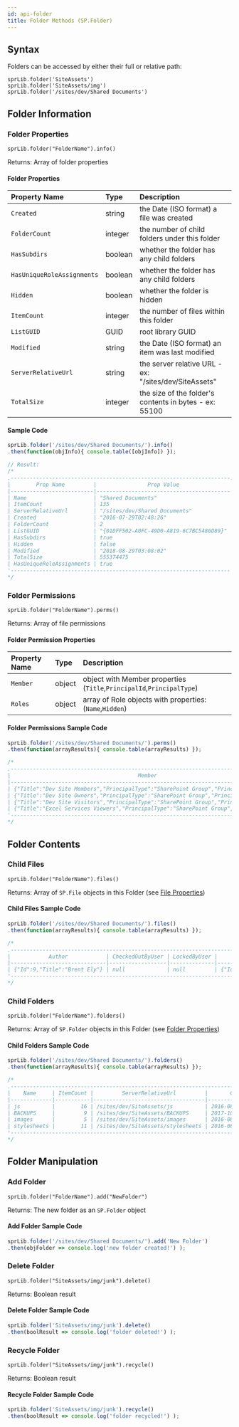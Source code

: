 ```yaml
---
id: api-folder
title: Folder Methods (SP.Folder)
---
```


## Syntax
Folders can be accessed by either their full or relative path:  

`sprLib.folder('SiteAssets')`  
`sprLib.folder('SiteAssets/img')`  
`sprLib.folder('/sites/dev/Shared Documents')`  



## Folder Information

### Folder Properties
`sprLib.folder("FolderName").info()`

Returns: Array of folder properties

#### Folder Properties
| Property Name             | Type     | Description                                                      |
| :------------------------ | :------- | :--------------------------------------------------------------- |
| `Created`                 | string   | the Date (ISO format) a file was created                         |
| `FolderCount`             | integer  | the number of child folders under this folder                    |
| `HasSubdirs`              | boolean  | whether the folder has any child folders                         |
| `HasUniqueRoleAssignments`| boolean  | whether the folder has any child folders                         |
| `Hidden`                  | boolean  | whether the folder is hidden                                     |
| `ItemCount`               | integer  | the number of files within this folder                           |
| `ListGUID`                | GUID     | root library GUID                                                |
| `Modified`                | string   | the Date (ISO format) an item was last modified                  |
| `ServerRelativeUrl`       | string   | the server relative URL - ex: "/sites/dev/SiteAssets"            |
| `TotalSize`               | integer  | the size of the folder's contents in bytes - ex: 55100           |

#### Sample Code
```javascript
sprLib.folder('/sites/dev/Shared Documents/').info()
.then(function(objInfo){ console.table([objInfo]) });

// Result:
/*
.---------------------------------------------------------------------.
|        Prop Name         |                Prop Value                |
|--------------------------|------------------------------------------|
| Name                     | "Shared Documents"                       |
| ItemCount                | 135                                      |
| ServerRelativeUrl        | "/sites/dev/Shared Documents"            |
| Created                  | "2016-07-29T02:48:26"                    |
| FolderCount              | 2                                        |
| ListGUID                 | "{01DFF502-A0FC-49D0-A819-6C7BC5486D89}" |
| HasSubdirs               | true                                     |
| Hidden                   | false                                    |
| Modified                 | "2018-08-29T03:08:02"                    |
| TotalSize                | 555374475                                |
| HasUniqueRoleAssignments | true                                     |
'---------------------------------------------------------------------'
*/
```

### Folder Permissions
`sprLib.folder("FolderName").perms()`

Returns: Array of file permissions

#### Folder Permission Properties
| Property Name    | Type     | Description                                                           |
| :--------------- | :------- | :-------------------------------------------------------------------- |
| `Member`         | object   | object with Member properties (`Title`,`PrincipalId`,`PrincipalType`) |
| `Roles`          | object   | array of Role objects with properties: (`Name`,`Hidden`)              |

#### Folder Permissions Sample Code
```javascript
sprLib.folder('/sites/dev/Shared Documents/').perms()
.then(function(arrayResults){ console.table(arrayResults) });

/*
.-----------------------------------------------------------------------------------------------------------------------------------------------------------.
|                                        Member                                         |                               Roles                               |
|---------------------------------------------------------------------------------------|-------------------------------------------------------------------|
| {"Title":"Dev Site Members","PrincipalType":"SharePoint Group","PrincipalId":8}       | [{"Hidden":false,"Name":"Design"},{"Hidden":false,"Name":"Edit"}] |
| {"Title":"Dev Site Owners","PrincipalType":"SharePoint Group","PrincipalId":6}        | [{"Hidden":false,"Name":"Full Control"}]                          |
| {"Title":"Dev Site Visitors","PrincipalType":"SharePoint Group","PrincipalId":7}      | [{"Hidden":false,"Name":"Read"}]                                  |
| {"Title":"Excel Services Viewers","PrincipalType":"SharePoint Group","PrincipalId":5} | [{"Hidden":false,"Name":"View Only"}]                             |
'-----------------------------------------------------------------------------------------------------------------------------------------------------------'
*/
```

## Folder Contents

### Child Files
`sprLib.folder("FolderName").files()`

Returns: Array of `SP.File` objects in this Folder (see [File Properties](/SpRestLib/docs/api-file.html#file-properties))

#### Child Files Sample Code
```javascript
sprLib.folder('/sites/dev/Shared Documents/').files()
.then(function(arrayResults){ console.table(arrayResults) });

/*
.-------------------------------------------------------------------------------------------------------------------------------------------------------------------------------------------------------------------------------------------------------------------------------------------------------------------------------------------------------------------------------------------------------------------.
|            Author            | CheckedOutByUser | LockedByUser |          ModifiedBy          | CheckInComment | CheckOutType |                    ETag                     | Exists | Length | MajorVersion | MinorVersion |        Name         |                ServerRelativeUrl                |         Title          |               UniqueId               |       Created        |       Modified       |
|------------------------------|------------------|--------------|------------------------------|----------------|--------------|---------------------------------------------|--------|--------|--------------|--------------|---------------------|-------------------------------------------------|------------------------|--------------------------------------|----------------------|----------------------|
| {"Id":9,"Title":"Brent Ely"} | null             | null         | {"Id":9,"Title":"Brent Ely"} |                |            2 | "{3C721739-23E2-4B4D-69FD-16E7693ABE5A},16" | true   |  39172 |            5 |            0 | sprestlib-demo.pptx | /sites/dev/Shared Documents/sprestlib-demo.pptx | PptxGenJS Presentation | 3c721739-23f2-4b4d-84fd-16e7693abe5a | 2018-01-01T21:55:33Z | 2018-08-26T23:23:57Z |
'-------------------------------------------------------------------------------------------------------------------------------------------------------------------------------------------------------------------------------------------------------------------------------------------------------------------------------------------------------------------------------------------------------------------'
*/
```



### Child Folders
`sprLib.folder("FolderName").folders()`

Returns: Array of `SP.Folder` objects in this Folder (see [Folder Properties](#folder-properties))

#### Child Folders Sample Code
```javascript
sprLib.folder('/sites/dev/Shared Documents/').folders()
.then(function(arrayResults){ console.table(arrayResults) });

/*
.--------------------------------------------------------------------------------------------------------------------------------------------------------------------------------------.
|    Name     | ItemCount |         ServerRelativeUrl         |       Created       | FolderCount |                  GUID                  | HasSubdirs | Hidden |      Modified       |
|-------------|-----------|-----------------------------------|---------------------|-------------|----------------------------------------|------------|--------|---------------------|
| js          |        16 | /sites/dev/SiteAssets/js          | 2016-08-16T14:56:47 |           0 | {ADA19FF5-BA9F-4D05-89FF-7656F4D7325E} | true       | false  | 2018-08-29T02:43:23 |
| BACKUPS     |         9 | /sites/dev/SiteAssets/BACKUPS     | 2017-10-28T23:12:41 |           0 | {ADA19FF5-BA9F-4D05-89FF-7656F4D7325E} | true       | false  | 2018-08-22T03:21:42 |
| images      |         5 | /sites/dev/SiteAssets/images      | 2016-08-17T00:10:57 |           0 | {ADA19FF5-BA9F-4D05-89FF-7656F4D7325E} | true       | false  | 2017-10-09T23:43:19 |
| stylesheets |        11 | /sites/dev/SiteAssets/stylesheets | 2016-08-17T00:02:49 |           0 | {ADA19FF5-BA9F-4D05-89FF-7656F4D7325E} | true       | false  | 2017-10-25T03:42:32 |
'--------------------------------------------------------------------------------------------------------------------------------------------------------------------------------------'
*/
```


## Folder Manipulation

### Add Folder
`sprLib.folder("FolderName").add("NewFolder")`

Returns: The new folder as an `SP.Folder` object

#### Add Folder Sample Code
```javascript
sprLib.folder('/sites/dev/Shared Documents/').add('New Folder')
.then(objFolder => console.log('new folder created!') );
```

### Delete Folder
`sprLib.folder("SiteAssets/img/junk").delete()`

Returns: Boolean result

#### Delete Folder Sample Code
```javascript
sprLib.folder('SiteAssets/img/junk').delete()
.then(boolResult => console.log('folder deleted!') );
```

### Recycle Folder
`sprLib.folder("SiteAssets/img/junk").recycle()`

Returns: Boolean result

#### Recycle Folder Sample Code
```javascript
sprLib.folder('SiteAssets/img/junk').recycle()
.then(boolResult => console.log('folder recycled!') );
```
